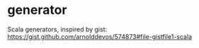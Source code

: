 generator
=========

Scala generators, inspired by gist: https://gist.github.com/arnolddevos/574873#file-gistfile1-scala

